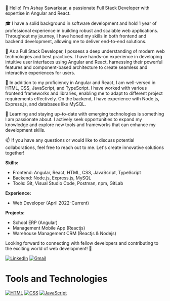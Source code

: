👋 Hello! I'm Ashay Sawarkaar, a passionate Full Stack Developer with expertise in Angular and React. 

🎓 I have a solid background in software development and hold 1 year of professional experience in building robust and scalable web applications. Throughout my journey, I have honed my skills in both frontend and backend development, allowing me to deliver end-to-end solutions.

💼 As a Full Stack Developer, I possess a deep understanding of modern web technologies and best practices. I have hands-on experience in developing intuitive user interfaces using Angular and React, harnessing their powerful features and component-based architecture to create seamless and interactive experiences for users.

🔨 In addition to my proficiency in Angular and React, I am well-versed in HTML, CSS, JavaScript, and TypeScript. I have worked with various frontend frameworks and libraries, enabling me to adapt to different project requirements effectively. On the backend, I have experience with Node.js, Express.js, and databases like MySQL.

🌱 Learning and staying up-to-date with emerging technologies is something I am passionate about. I actively seek opportunities to expand my knowledge and explore new tools and frameworks that can enhance my development skills.


📫 If you have any questions or would like to discuss potential collaborations, feel free to reach out to me. Let's create innovative solutions together!

**Skills:**
- Frontend: Angular, React, HTML, CSS, JavaScript, TypeScript
- Backend: Node.js, Express.js, MySQL
- Tools: Git, Visual Studio Code, Postman, npm, GitLab

**Experience:**
- Web Developer (April 2022-Current)

**Projects:**
- School ERP (Angular)
- Management Mobile App (Reactjs)
- Warehouse Management CRM (Reactjs & Nodejs)

Looking forward to connecting with fellow developers and contributing to the exciting world of web development! 🚀

[![LinkedIn](https://img.shields.io/badge/LinkedIn-Profile-blue)](https://www.linkedin.com/in/ashay-sawarkar-8176811b5/)
[![Gmail](https://img.shields.io/badge/Gmail-Email-red)](mailto:dev.ashaysawarkar@gmail.com)

# Tools and Technologies
[![HTML](https://img.shields.io/badge/HTML-Tool-orange?logo=html5)](#)
[![CSS](https://img.shields.io/badge/CSS-Tool-blue?logo=css3)](#)
[![JavaScript](https://img.shields.io/badge/JavaScript-Tool-yellow?logo=javascript)](#)


